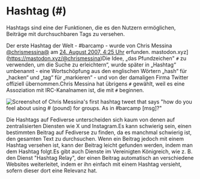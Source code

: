 # Hashtag (#)

Hashtags sind eine der Funktionen, die es den Nutzern ermöglichen, Beiträge mit durchsuchbaren Tags zu versehen.

Der erste Hashtag der Welt - #barcamp - wurde von Chris Messina [@chrismessina@](https://twitter.com/chrismessina/status/223115412?lang=en) am [24. August 2007, 4:25 Uhr](https://twitter.com/chrismessina/status/223115412?lang=en) erfunden. mastodon.xyz](https://mastodon.xyz/@chrismessina)Die Idee, „das Pfundzeichen" `#` zu verwenden, um die Suche zu erleichtern“, wurde später in „Hashtag“ umbenannt - eine Wortschöpfung aus den englischen Wörtern „hash“ für „hacken“ und „tag“ für „markieren“ - und von der damaligen Firma Twitter offiziell übernommen.Chris Messina hat übrigens `#` gewählt, weil es eine Assoziation mit IRC-Kanalnamen ist, die mit `#` beginnen.

![Screenshot of Chris Messina's first hashtag tweet that says "how do you feel about using # (pound) for groups. As in #barcamp \[msg\]?"](/img/docs/for-users/features/hashtag/1.ja.png)

Die Hashtags auf Fediverse unterscheiden sich kaum von denen auf zentralisierten Diensten wie X und Instagram.Es kann schwierig sein, einen bestimmten Beitrag auf Fediverse zu finden, da es manchmal schwierig ist, den gesamten Text zu durchsuchen. Wenn ein Beitrag jedoch mit einem Hashtag versehen ist, kann der Beitrag leicht gefunden werden, indem man dem Hashtag folgt.Es gibt auch Dienste im Vereinigten Königreich, wie z. B. den Dienst "Hashtag Relay", der einen Beitrag automatisch an verschiedene Websites weiterleitet, indem er ihn einfach mit einem Hashtag versieht, sofern dieser dort eine Relevanz hat.
